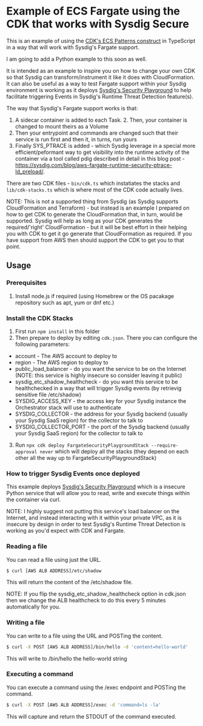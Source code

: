 # Example of ECS Fargate using the CDK that works with Sysdig Secure

This is an example of using the [CDK's ECS Patterns construct](https://docs.aws.amazon.com/cdk/api/v2/docs/aws-cdk-lib.aws_ecs_patterns-readme.html) in TypeScript in a way that will work with Sysdig's Fargate support.

I am going to add a Python example to this soon as well.

It is intended as an example to inspire you on how to change your own CDK so that Sysdig can transform/instrument it like it does with CloudFormation. It can also be useful as a way to test Fargate support within your Sysdig environment is working as it deploys [Sysdig's Security Playground](https://github.com/sysdiglabs/security-playground) to help facilitate triggering Events in Sysdig's Runtime Threat Detection feature(s).

The way that Sysdig's Fargate support works is that:
1. A sidecar container is added to each Task. 2. Then, your container is changed to mount theirs as a Volume
3. Then your entrypoint and commands are changed such that their service is run first and then it, in turns, run yours
3. Finally SYS_PTRACE is added - which Sysdig leverage in a special more efficient/peformant way to get visibility into the runtime activity of the container via a tool called pdig described in detail in this blog post - https://sysdig.com/blog/aws-fargate-runtime-security-ptrace-ld_preload/.

There are two CDK files - `bin/cdk.ts` which instatiates the stacks and `lib/cdk-stacks.ts` which is where most of the CDK code actually lives.

NOTE: This is not a supported thing from Sysdig (as Sysdig supports CloudFormation and Terraform) - but instead is an example I prepared on how to get CDK to generate the CloudFormation that, in turn, would be supported. Sysdig will help as long as your CDK generates the required/'right' CloudFormation - but it will be best effort in their helping you with CDK to get it go generate that CloudFormation as required. If you have support from AWS then should support the CDK to get you to that point.

## Usage

### Prerequisites
1. Install node.js if required (using Homebrew or the OS pacakage repository such as apt, yum or dnf etc.)

### Install the CDK Stacks
1. First run `npm install` in this folder
2. Then prepare to deploy by editing `cdk.json`. There you can configure the following parameters:
* account - The AWS account to deploy to
* region - The AWS region to deploy to
* public_load_balancer - do you want the service to be on the Internet (NOTE: this service is highly insecure so consider leaving it public)
* sysdig_etc_shadow_healthcheck - do you want this service to be healthchecked in a way that will trigger Sysdig events (by retrievig sensitive file /etc/shadow)
* SYSDIG_ACCESS_KEY - the access key for your Sysdig instance the Orchestrator stack will use to authenticate
* SYSDIG_COLLECTOR - the address for your Sysdig backend (usually your Sysdig SaaS region) for the collector to talk to
* SYSDIG_COLLECTOR_PORT - the port of the Sysdig backend (usually your Sysdig SaaS region) for the collector to talk to
3. Run `npx cdk deploy FargateSecurityPlaygroundStack --require-approval never` which will deploy all the stacks (they depend on each other all the way up to FargateSecurityPlaygroundStack)

### How to trigger Sysdig Events once deployed

This example deploys [Sysdig's Security Playground](https://github.com/sysdiglabs/security-playground) which is a insecure Python service that will allow you to read, write and execute things within the container via curl. 

NOTE: I highly suggest not putting this service's load balancer on the Internet, and instead interacting with it within your private VPC, as it is insecure by design in order to test Sysdig's Runtime Threat Detection is working as you'd expect with CDK and Fargate.

### Reading a file

You can read a file using just the URL.

```bash
$ curl [AWS ALB ADDRESS]/etc/shadow
```

This will return the content of the /etc/shadow file.

NOTE: If you flip the sysdig_etc_shadow_healthcheck option in cdk.json then we change the ALB healthcheck to do this every 5 minutes automatically for you.

### Writing a file

You can write to a file using the URL and POSTing the content.

```bash
$ curl -X POST [AWS ALB ADDRESS]/bin/hello -d 'content=hello-world'
```

This will write to /bin/hello the hello-world string

### Executing a command

You can execute a command using the /exec endpoint and POSTing the command.

```bash
$ curl -X POST [AWS ALB ADDRESS]/exec -d 'command=ls -la'
```

This will capture and return the STDOUT of the command executed.
